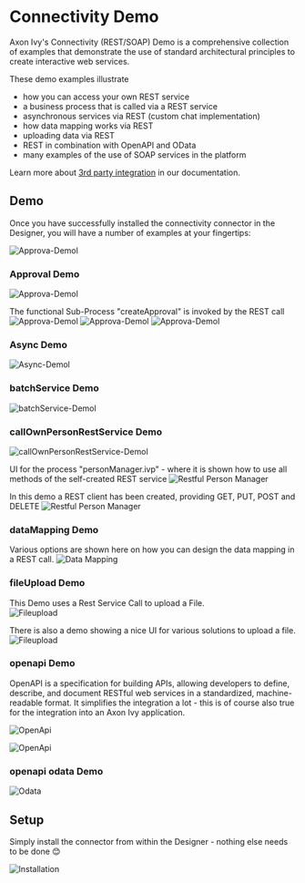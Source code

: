 # Connectivity Demo

Axon Ivy's Connectivity (REST/SOAP) Demo is a comprehensive collection of examples that demonstrate the use of standard architectural principles to create interactive web services.

These demo examples illustrate
 
- how you can access your own REST service
- a business process that is called via a REST service
- asynchronous services via REST (custom chat implementation)
- how data mapping works via REST
- uploading data via REST
- REST in combination with OpenAPI and OData
- many examples of the use of SOAP services in the platform

Learn more about [3rd party integration](https://developer.axonivy.com/doc/9/concepts/3rd-party-integration/index.html) in our documentation.


## Demo

Once you have successfully installed the connectivity connector in the Designer, you will have a number of examples at your fingertips:

![Approva-Demol](connectivity-overview.png)

### Approval Demo
![Approva-Demol](connectivity-approval1.png)

The functional Sub-Process "createApproval" is invoked by the REST call
![Approva-Demol](connectivity-approval2.png)
![Approva-Demol](connectivity-approval3.png)
![Approva-Demol](connectivity-approval4.png)

### Async Demo
![Async-Demol](connectivity-async1.png)

### batchService Demo
![batchService-Demol](connectivity-batch1.png)

### callOwnPersonRestService Demo
![callOwnPersonRestService-Demol](connectivity-person1.png)

UI for the process "personManager.ivp" - where it is shown how to use all methods of the self-created REST service
![Restful Person Manager](connectivity-person2.png)

In this demo a REST client has been created, providing GET, PUT, POST and DELETE 
![Restful Person Manager](connectivity-person3.png)

### dataMapping Demo
Various options are shown here on how you can design the data mapping in a REST call.
![Data Mapping](connectivity-datamapping1.png)

### fileUpload Demo
This Demo uses a Rest Service Call to upload a File.  
![Fileupload](connectivity-upload1.png)

There is also a demo showing a nice UI for various solutions to upload a file.
![Fileupload](connectivity-upload2.png)

### openapi Demo

OpenAPI is a specification for building APIs, allowing developers to define, describe, and document RESTful web services in a standardized, machine-readable format. It simplifies the integration a lot - this is of course also true for the integration into an Axon Ivy application.  
  
![OpenApi](connectivity-openapi1.png)
  
![OpenApi](connectivity-openapi2.png)

### openapi odata Demo

![Odata](connectivity-odata1.png)

## Setup

Simply install the connector from within the Designer - nothing else needs to be done :blush:
  
![Installation](connectivity-installation.png)
